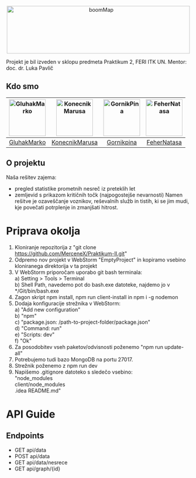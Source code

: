 <p align="center"><img src="boomLogo.svg" alt="boomMap" title="boomMap" width="500" height="130"/></p>

Projekt je bil izveden v sklopu predmeta Praktikum 2, FERI ITK UN.
Mentor: doc. dr. Luka Pavlič

## Kdo smo 
[<img alt="GluhakMarko" src="https://avatars3.githubusercontent.com/u/36963174?s=400&v=4" width="100">](https://github.com/MerceneX) |[<img alt="KonecnikMarusa" src="https://avatars1.githubusercontent.com/u/33929107?s=400&v=4" width="100">](https://github.com/marusakonecnik) |[<img alt="GornikPina" src="https://avatars3.githubusercontent.com/u/33715956?s=400&v=4" width="100">](https://github.com/Gornikpina) |[<img alt="FeherNatasa" src="https://avatars3.githubusercontent.com/u/33715956?s=400&v=4" width="100">](https://github.com/FeherNatasa) |
:---: |:---: |:---: |:---: |
[GluhakMarko](https://github.com/MerceneX) |[KonecnikMarusa](https://github.com/FeherNatasa) |[Gornikpina](https://github.com/Gornikpina) |[FeherNatasa](https://github.com/FeherNatasa) |


## O projektu
Naša rešitev zajema:
* pregled statistike prometnih nesreč iz preteklih let
* zemljevid s prikazom kritičnih točk (najpogostejše nevarnosti)
Namen rešitve je ozaveščanje voznikov, reševalnih služb in tistih, ki se jim mudi, kje povečati potrplenje in zmanjšati hitrost.

# Priprava okolja
1. Kloniranje repozitorija z "git clone https://github.com/MerceneX/Praktikum-II.git"
2. Odpremo nov projekt v WebStorm "EmptyProject" in kopiramo vsebino kloniranega direktorija
v ta projekt
3. V WebStorm priporočam uporabo git bash terminala:    
a) Setting > Tools > Terminal   
b) Shell Path, navedemo pot do bash.exe datoteke, najdemo jo v */Git/bin/bash.exe
4. Zagon skript npm install, npm run client-install in npm i -g nodemon
5. Dodaja konfiguracije strežnika v WebStorm:   
a) "Add new configuration"  
b) "npm"    
c) "package.json: /path-to-project-folder/package.json"     
d) "Command: run"   
e) "Scripts: dev"   
f) "Ok"
6. Za posodobitev vseh paketov/odvisnosti poženemo "npm run update-all"
7. Potrebujemo tudi bazo MongoDB na portu 27017.
8. Strežnik poženemo z npm run dev
9. Napišemo .gitignore datoteko s sledečo vsebino:  
"node_modules   
client/node_modules     
.idea
README.md"

# API Guide
## Endpoints
- GET api/data
- POST api/data
- GET api/data/nesrece
- GET api/graph/{id}
